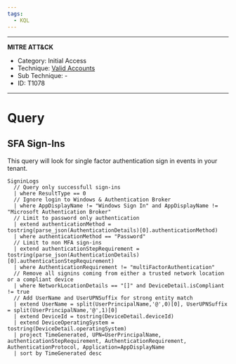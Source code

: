 ```yaml
---
tags:
  - KQL
---
```

---
**MITRE ATT&CK**
- Category: Initial Access
- Technique: [Valid Accounts](https://attack.mitre.org/techniques/T1078/)
- Sub Technique: - 
- ID: T1078
---
# Query

## SFA Sign-Ins

This query will look for single factor authentication sign in events in your tenant.

```KQL
SigninLogs
  // Query only successfull sign-ins
  | where ResultType == 0
  // Ignore login to Windows & Authentication Broker
  | where AppDisplayName != "Windows Sign In" and AppDisplayName != "Microsoft Authentication Broker"
  // Limit to password only authentication
  | extend authenticationMethod = tostring(parse_json(AuthenticationDetails)[0].authenticationMethod)
  | where authenticationMethod == "Password"
  // Limit to non MFA sign-ins
  | extend authenticationStepRequirement = tostring(parse_json(AuthenticationDetails)[0].authenticationStepRequirement)
  | where AuthenticationRequirement != "multiFactorAuthentication"
  // Remove all signins coming from either a trusted network location or a compliant device
  | where NetworkLocationDetails == "[]" and DeviceDetail.isCompliant != true
  // Add UserName and UserUPNSuffix for strong entity match
  | extend UserName = split(UserPrincipalName,'@',0)[0], UserUPNSuffix = split(UserPrincipalName,'@',1)[0]
  | extend DeviceId = tostring(DeviceDetail.deviceId)
  | extend DeviceOperatingSystem = tostring(DeviceDetail.operatingSystem)
  | project TimeGenerated, UPN=UserPrincipalName, authenticationStepRequirement, AuthenticationRequirement, AuthenticationProtocol, Application=AppDisplayName
  | sort by TimeGenerated desc
```

